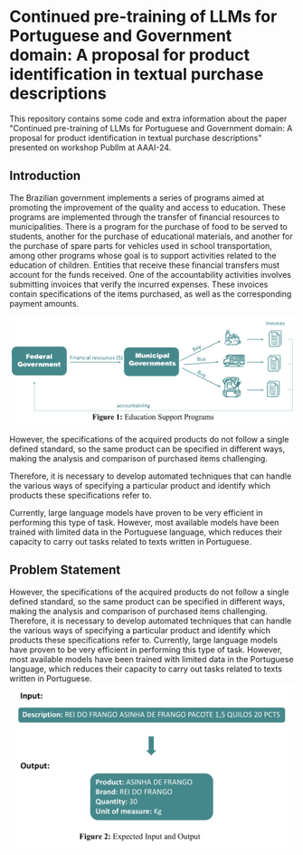 # Continued pre-training of LLMs for Portuguese and Government domain: A proposal for product identification in textual purchase descriptions

This repository contains some code and extra information about the paper "Continued pre-training of LLMs for Portuguese and Government domain: A proposal for product identification in textual purchase descriptions" presented on workshop Publlm at AAAI-24.

## Introduction

The Brazilian government implements a series of programs aimed at promoting the improvement of the quality and access to education. These programs are implemented through the transfer of financial resources to municipalities. There is a program for the purchase of food to be served to students, another for the purchase of educational materials, and another for the purchase of spare parts for vehicles used in school transportation, among other programs whose goal is to support activities related to the education of children.​
Entities that receive these financial transfers must account for the funds received. One of the accountability activities involves submitting invoices that verify the incurred expenses. These invoices contain specifications of the items purchased, as well as the corresponding payment amounts.​


![Alt text](docs/images/image01.png)


However, the specifications of the acquired products do not follow a single defined standard, so the same product can be specified in different ways, making the analysis and comparison of purchased items challenging.​

Therefore, it is necessary to develop automated techniques that can handle the various ways of specifying a particular product and identify which products these specifications refer to.​

Currently, large language models have proven to be very efficient in performing this type of task. However, most available models have been trained with limited data in the Portuguese language, which reduces their capacity to carry out tasks related to texts written in Portuguese.​

## Problem Statement

However, the specifications of the acquired products do not follow a single defined standard, so the same product can be specified in different ways, making the analysis and comparison of purchased items challenging.​
Therefore, it is necessary to develop automated techniques that can handle the various ways of specifying a particular product and identify which products these specifications refer to.​
Currently, large language models have proven to be very efficient in performing this type of task. However, most available models have been trained with limited data in the Portuguese language, which reduces their capacity to carry out tasks related to texts written in Portuguese.​
![Alt text](docs/images/image02.png)